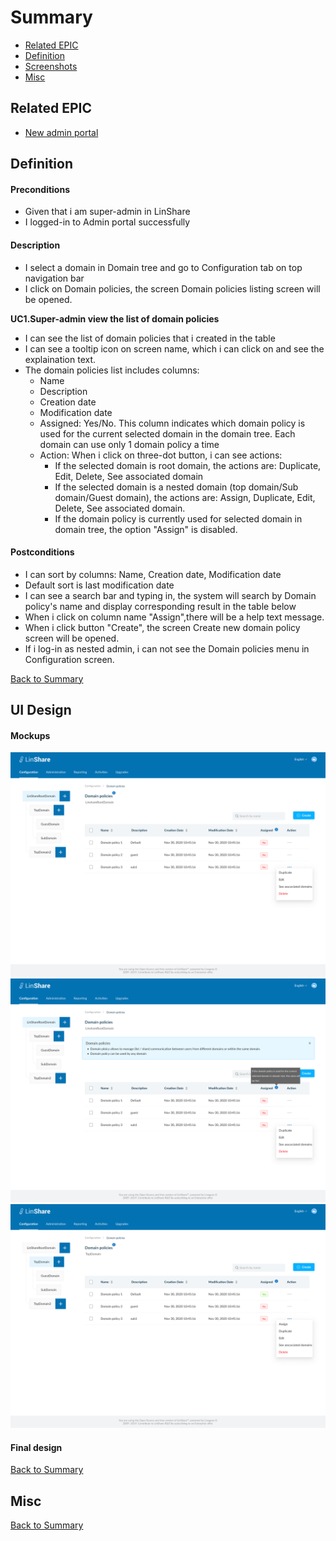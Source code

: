# Summary

* [Related EPIC](#related-epic)
* [Definition](#definition)
* [Screenshots](#screenshots)
* [Misc](#misc)

## Related EPIC

* [New admin portal](./README.md)

## Definition

#### Preconditions

* Given that i am super-admin in LinShare 
* I logged-in to Admin portal successfully

#### Description

- I select a domain in Domain tree and go to Configuration tab on top navigation bar
- I click on Domain policies, the screen Domain policies listing screen will be opened.

**UC1.Super-admin view the list of domain policies**
- I can see the list of domain policies that i created in the table 
- I can see a tooltip icon on screen name, which i can click on and see the explaination text. 
- The domain policies list includes columns:
   - Name
   - Description
   - Creation date
   - Modification date
   - Assigned: Yes/No. This column indicates which domain policy is used for the current selected domain in the domain tree. Each domain can use only 1 domain policy a time 
   - Action: When i click on three-dot button, i can see actions: 
      - If the selected domain is root domain, the actions are: Duplicate, Edit, Delete, See associated domain
      - If the selected domain is a nested domain (top domain/Sub domain/Guest domain), the actions are: Assign, Duplicate, Edit, Delete, See associated domain.
      - If the domain policy is currently used for selected domain in domain tree, the option "Assign" is disabled. 

#### Postconditions

- I can sort by columns: Name, Creation date, Modification date
- Default sort is last modification date
- I can see a search bar and typing in, the system will search by Domain policy's name and display corresponding result in the table below
- When i click on column name "Assign",there will be a help text message. 
- When i click button "Create", the screen Create new domain policy screen will be opened.
- If i log-in as nested admin, i can not see the Domain policies menu in Configuration screen. 

[Back to Summary](#summary)

## UI Design

#### Mockups

![story39](./mockups/39.1.png)
![story39](./mockups/39.2.png)
![story39](./mockups/39.3.png)


#### Final design

[Back to Summary](#summary)
## Misc

[Back to Summary](#summary)



